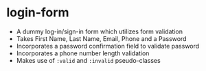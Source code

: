 # login-form
<ul>
  <li>A dummy log-in/sign-in form which utilizes form validation</li>
  <li>Takes First Name, Last Name, Email, Phone and a Password</li>
  <li>Incorporates a password confirmation field to validate password</li>
  <li>Incorporates a phone number length validation</li>
  <li>Makes use of <code>:valid</code> and <code>:invalid</code> pseudo-classes</li>
</ul>


